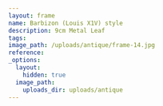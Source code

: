 ```yaml
---
layout: frame
name: Barbizon (Louis X1V) style
description: 9cm Metal Leaf
tags:
image_path: /uploads/antique/frame-14.jpg
reference:
_options:
  layout:
    hidden: true
  image_path:
    uploads_dir: uploads/antique
---
```

